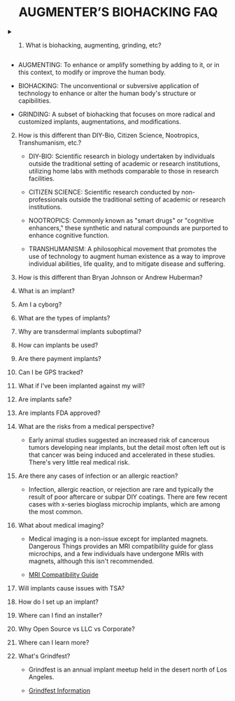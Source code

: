 <div align="center"> 

# AUGMENTER’S BIOHACKING FAQ

</div>

<details><summary>

1. What is biohacking, augmenting, grinding, etc?

</summary></details>

- AUGMENTING: To enhance or amplify something by adding to it, or in this context, to modify or improve the human body.

- BIOHACKING: The unconventional or subversive application of technology to enhance or alter the human body's structure or capibilities.

- GRINDING: A subset of biohacking that focuses on more radical and customized implants, augmentations, and modifications.

2. How is this different than DIY-Bio, Citizen Science, Nootropics, Transhumanism, etc.?

    - DIY-BIO: Scientific research in biology undertaken by individuals outside the traditional setting of academic or research institutions, utilizing home labs with methods comparable to those in research facilities.

    - CITIZEN SCIENCE: Scientific research conducted by non-professionals outside the traditional setting of academic or research institutions.

    - NOOTROPICS: Commonly known as "smart drugs" or "cognitive enhancers," these synthetic and natural compounds are purported to enhance cognitive function.

    - TRANSHUMANISM: A philosophical movement that promotes the use of technology to augment human existence as a way to improve individual abilities, life quality, and to mitigate disease and suffering.

3. How is this different than Bryan Johnson or Andrew Huberman?

4. What is an implant?

5. Am I a cyborg?

6. What are the types of implants?

7. Why are transdermal implants suboptimal?

8. How can implants be used?

9. Are there payment implants?

10. Can I be GPS tracked?

11. What if I've been implanted against my will?

12. Are implants safe?

13. Are implants FDA approved?

14. What are the risks from a medical perspective?

    - Early animal studies suggested an increased risk of cancerous tumors developing near implants, but the detail most often left out is that cancer was being induced and accelerated in these studies. There's very little real medical risk.

15. Are there any cases of infection or an allergic reaction?

    - Infection, allergic reaction, or rejection are rare and typically the result of poor aftercare or subpar DIY coatings. There are few recent cases with x-series bioglass microchip implants, which are among the most common.

16. What about medical imaging?

    - Medical imaging is a non-issue except for implanted magnets. Dangerous Things provides an MRI compatibility guide for glass microchips, and a few individuals have undergone MRIs with magnets, although this isn't recommended.

    - [MRI Compatibility Guide](https://forum.dangerousthings.com/uploads/default/original/1X/289af3580c98807bdd9de089a27d73f383ce7bce.pdf)

17. Will implants cause issues with TSA?

18. How do I set up an implant?

19. Where can I find an installer?

20. Why Open Source vs LLC vs Corporate?

21. Where can I learn more?

22. What's Grindfest?

    - Grindfest is an annual implant meetup held in the desert north of Los Angeles.

    - [Grindfest Information](https://augmentationlimitles.ipage.com/grindfest/)
